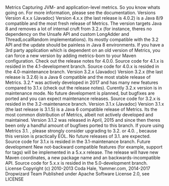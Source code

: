 Metrics Capturing JVM- and application-level metrics. So you know whats going on. For more information, please see the documentation. Versions Version 4.x.x (Javadoc) Version 4.x.x (the last release is 4.0.2) is a Java 8/9 compatible and the most fresh release of Metrics. The version targets Java 8 and removes a lot of internal cruft from 3.2.x (for instance, theres no dependency on the Unsafe API and custom LongAdder and ThreadLocalRandom implementations). Its mostly compatible with the 3.2 API and the update should be painless in Java 8 environments. If you have a 3rd party application which is dependent on an old version of Metrics, you can force a new version by adding metrics-bom to your Maven configuration. Check out the release notes for 4.0.0. Source code for 4.1.x is resided in the 4.1-development branch. Source code for 4.0.x is resided in the 4.0-maintenance branch. Version 3.2.x (Javadoc) Version 3.2.x (the last release is 3.2.6) is a Java 6 compatible and the most stable release of Metrics. 3.2.* was actively developed in 2017 and has many new features compared to 3.1.x (check out the release notes). Curently 3.2.x version is in maintenance mode. No future development is planned, but bugfixes are ported and you can expect maintenance releases. Source code for 3.2.x is resided in the 3.2-maintenance branch. Version 3.1.x (Javadoc) Version 3.1.x (the last release is 3.1.5) is a Java 6 compatible release of Metrics. Its the most common distribution of Metrics, albeit not actively developed and maintained. Version 3.1.2 was released in April, 2015 and since then theres been only a handful amount of bugfixes ported to this branch. If youre using Metrics 3.1. , please strongly consider upgrading to 3.2. or 4.0. , because this version is practically EOL. No future releases of 3.1. are expected. Source code for 3.1.x is resided in the 3.1-maintenance branch. Future development New not-backward compatible features (for example, support for tags) will be implemented in a 5.x.x release. The release will have new Maven coordinates, a new package name and an backwards-incompatible API. Source code for 5.x.x is resided in the 5.0-development branch. License Copyright (c) 2010-2013 Coda Hale, Yammer.com, 2014-2017 Dropwizard Team Published under Apache Software License 2.0, see LICENSE